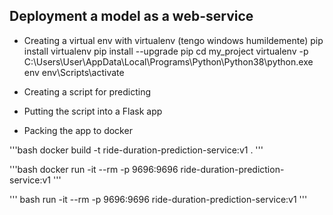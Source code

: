 ## Deployment a model as a web-service

* Creating a virtual env with virtualenv (tengo windows humildemente)
pip install virtualenv
pip install --upgrade pip
cd my_project
virtualenv -p C:\Users\User\AppData\Local\Programs\Python\Python38\python.exe env
env\Scripts\activate

* Creating a script for predicting
* Putting the script into a Flask app
* Packing the app to docker


'''bash
docker build -t ride-duration-prediction-service:v1 .
'''

'''bash
docker run -it --rm -p 9696:9696  ride-duration-prediction-service:v1
'''

''' bash
run -it --rm -p 9696:9696  ride-duration-prediction-service:v1
'''